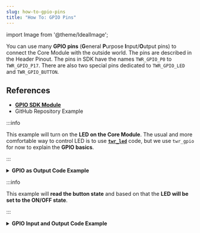 ```yaml
---
slug: how-to-gpio-pins
title: "How To: GPIO Pins"
---
```

import Image from '@theme/IdealImage';

You can use many **GPIO pins** (**G**eneral **P**urpose **I**nput/**O**utput pins) to connect the Core Module with the outside world.
The pins are described in the Header Pinout. The pins in SDK have the names `TWR_GPIO_P0` to `TWR_GPIO_P17`. There are also two special pins dedicated to `TWR_GPIO_LED` and `TWR_GPIO_BUTTON`.

## References
- [**GPIO SDK Module**](https://sdk.hardwario.com/group__twr__gpio.html)
- GitHub Repository Example

:::info

This example will turn on the **LED on the Core Module**. The usual and more comfortable way to control LED is to use [**`twr_led`**](./led-control.md) code, but we use `twr_gpio` for now to explain the **GPIO basics**.

:::

<details>
<summary>
<b>
GPIO as Output Code Example
</b>
</summary>
<p>

  ```c showLineNumbers
  #include <application.h>

  void application_init(void)
  {
      twr_gpio_init(TWR_GPIO_LED);
      twr_gpio_set_mode(TWR_GPIO_LED, TWR_GPIO_MODE_OUTPUT);
      twr_gpio_set_output(TWR_GPIO_LED, 1);
  }
  ```

</p>
</details>

:::info

This example will **read the button state** and based on that the **LED will be set to the ON/OFF state**.

:::

<details>
<summary>
<b>
GPIO Input and Output Code Example
</b>
</summary>
<p>

  ```c showLineNumbers
  #include <application.h>

  void application_init(void)
  {
      twr_gpio_init(TWR_GPIO_LED);
      twr_gpio_set_mode(TWR_GPIO_LED, TWR_GPIO_MODE_OUTPUT);

      twr_gpio_init(TWR_GPIO_BUTTON);
      twr_gpio_set_mode(TWR_GPIO_BUTTON, TWR_GPIO_MODE_INPUT);

      // The Core Module has hardware pull-down so next call is commented out
      // twr_gpio_set_pull(TWR_GPIO_BUTTON, TWR_GPIO_PULL_DOWN);
  }

  void application_task()
  {
      uint8_t button_state = twr_gpio_get_input(TWR_GPIO_BUTTON);
      twr_gpio_set_output(TWR_GPIO_LED, button_state);

      // Repeat this task again after 10 ms
      twr_scheduler_plan_current_relative(10);
  }
  ```

</p>
</details>
